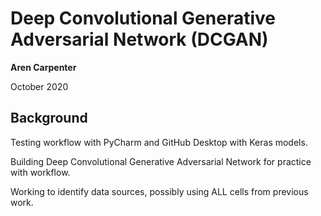 # Deep Convolutional Generative Adversarial Network (DCGAN)

**Aren Carpenter**

October 2020

## Background

Testing workflow with PyCharm and GitHub Desktop with Keras models.

Building Deep Convolutional Generative Adversarial Network for practice with workflow.

Working to identify data sources, possibly using ALL cells from previous work.